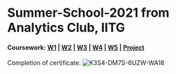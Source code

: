 # Summer-School-2021 from Analytics Club, IITG
#### Coursework: [W1](https://github.com/Mahendra687/w1) | [W2](https://github.com/Mahendra687/W2) | [W3](https://github.com/Mahendra687/W3) | [W4](https://github.com/Mahendra687/W4) | [W5](https://github.com/Mahendra687/W5) | [Project]()

Completion of certificate:
![K3S4-DM7S-6UZW-WA18](https://user-images.githubusercontent.com/97247515/169647503-8f23a95b-0ea8-4c6b-9486-dec26e364b0f.png)
